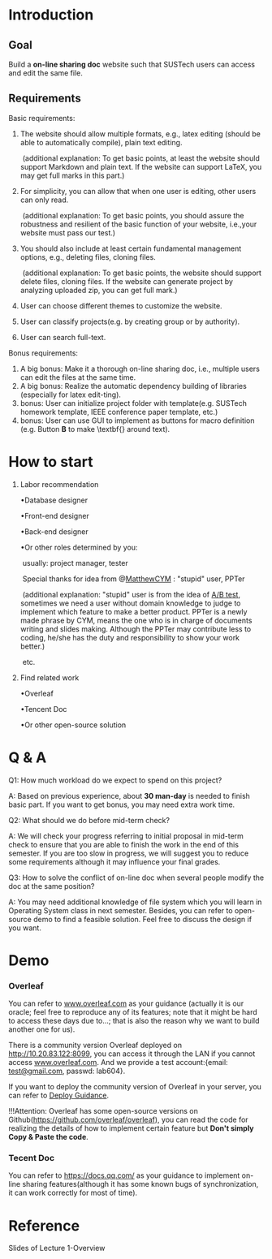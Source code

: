 # Introduction

## Goal

Build a **on-line sharing doc** website such that SUSTech users can access and edit the same file. 

## Requirements

Basic requirements: 

1. The website should allow multiple formats, e.g., latex editing (should be able to automatically compile), plain text editing. 

   ​	(additional explanation: To get basic points, at least the website should support Markdown and plain text. If the website can support LaTeX, you may get full marks in this part.)

2. For simplicity, you can allow that when one user is editing, other users can only read.

   ​	(additional explanation: To get basic points, you should assure the robustness and resilient of the basic function of your website, i.e.,your website must pass our test.)

3. You should also include at least certain fundamental management options, e.g., deleting files, cloning files.

   ​	(additional explanation: To get basic points, the website should support delete files, cloning files. If the website can generate project by analyzing uploaded zip, you can get full mark.)

4. User can choose different themes to customize the website.

5. User can classify projects(e.g. by creating group or by authority).

6. User can search full-text.

Bonus requirements:

1. A big bonus: Make it a thorough on-line sharing doc, i.e., multiple users can edit the files at the same time.
2. A big bonus: Realize the automatic dependency building of libraries (especially for latex edit-ting).
3. bonus: User can initialize project folder with template(e.g. SUSTech homework template, IEEE conference paper template, etc.)
4. bonus: User can use GUI to implement as buttons for macro definition (e.g. Button **B** to make \textbf{} around text).

# How to start

1. Labor recommendation

   •Database designer

   •Front-end designer

   •Back-end designer

   •Or other roles determined by you:

   ​	usually: project manager, tester

   ​	Special thanks for idea from @[MatthewCYM](https://github.com/MatthewCYM) : "stupid" user, PPTer

   ​		(additional explanation: "stupid" user is from the idea of [A/B test](https://www.jianshu.com/p/a5dfa5e6c721), sometimes we need a user without domain knowledge to judge to implement which feature to make a better product. PPTer is a newly made phrase by CYM, means the one who is in charge of documents writing and slides making. Although the PPTer may contribute less to coding, he/she has the duty and responsibility to show your work better.)

   ​	etc.

2. Find related work

   •Overleaf

   •Tencent Doc

   •Or other open-source solution

# Q & A

Q1: How much workload do we expect to spend on this project?

A: Based on previous experience, about **30 man-day** is needed to finish basic part. If you want to get bonus, you may need extra work time.

Q2: What should we do before mid-term check?

A: We will check your progress referring to initial proposal in mid-term check to ensure that you are able to finish the work in the end of this semester. If you are too slow in progress, we will suggest you to reduce some requirements although it may influence your final grades.

Q3: How to solve the conflict of on-line doc when several people modify the doc at the same position?

A: You may need additional knowledge of file system which you will learn in Operating System class in next semester. Besides, you can refer to open-source demo to find a feasible solution. Feel free to discuss the design if you want.

# Demo

### Overleaf

You can refer to  www.overleaf.com as your guidance (actually it is our oracle; feel free to reproduce any of its features; note that it might be hard to access these days due to...; that is also the reason why we want to build another one for us).

There is a community version Overleaf deployed on http://10.20.83.122:8099, you can access it through the LAN if you cannot access www.overleaf.com. And we provide a test account:{email: test@gmail.com, passwd: lab604}.

If you want to deploy the community version of Overleaf in your server, you can refer to [Deploy Guidance](https://github.com/ZexinLee/SUSTech-Doc-Guidance/blob/master/LocalShareLatex.md).

!!!Attention: Overleaf has some open-source versions on Github(https://github.com/overleaf/overleaf), you can read the code for realizing the details of how to implement certain feature but **Don't simply Copy & Paste the code**. 

### Tecent Doc

You can refer to https://docs.qq.com/ as your guidance to implement on-line sharing features(although it has some known bugs of synchronization, it can work correctly for most of time).

# Reference

Slides of Lecture 1-Overview